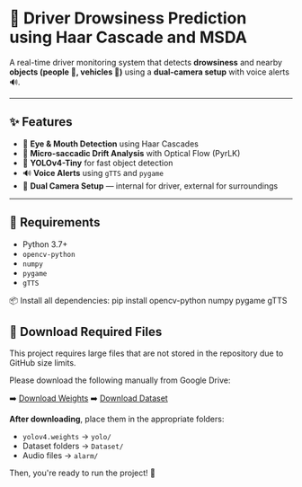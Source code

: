 # 🚗 Driver Drowsiness Prediction using Haar Cascade and MSDA

A real-time driver monitoring system that detects **drowsiness** and nearby **objects (people 🚶, vehicles 🚗)** using a **dual-camera setup** with voice alerts 🔊.

---

## ✨ Features

- 👀 **Eye & Mouth Detection** using Haar Cascades
- 🧠 **Micro-saccadic Drift Analysis** with Optical Flow (PyrLK)
- 🎯 **YOLOv4-Tiny** for fast object detection
- 🔊 **Voice Alerts** using `gTTS` and `pygame`
- 🎥 **Dual Camera Setup** — internal for driver, external for surroundings

---

## 🧰 Requirements

- Python 3.7+
- `opencv-python`
- `numpy`
- `pygame`
- `gTTS`

📦 Install all dependencies:
pip install opencv-python numpy pygame gTTS


## 🔗 Download Required Files

This project requires large files that are not stored in the repository due to GitHub size limits.

Please download the following manually from Google Drive:

➡️ [Download Weights](https://drive.google.com/drive/folders/1ACHpGLPvmv-3LK71tVsvh71_pcRG0NCo?usp=sharing)
➡️ [Download Dataset](https://drive.google.com/drive/folders/1yU7N33xs394ED3IjRl3WU8EGubprpWXB?usp=sharing)

**After downloading**, place them in the appropriate folders:

- `yolov4.weights` → `yolo/`
- Dataset folders → `Dataset/`
- Audio files → `alarm/`

Then, you're ready to run the project! 🚀
